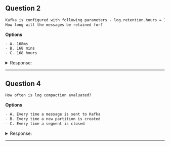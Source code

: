 
## Question 2

```markdown
Kafka is configured with following parameters - log.retention.hours = 168 log.retention.minutes = 168 log.retention.ms = 168  
How long will the messages be retained for?
```

**Options**

```markdown
- A. 168ms
- B. 168 mins
- C. 168 hours
```

<details><summary>Response:</summary>

**Answer:** C

**Explanation:**

```markdown
If more than one similar config is specified, the smaller unit size will take precedence.  
Here all three are set to 168, but Kafka will use the largest unit value that makes sense for retention, which is hours in this case.

- A. Incorrect — milliseconds is the smallest unit but 168 ms is very short retention.
- B. Incorrect — minutes would be shorter retention.
- C. Correct — messages will be retained for 168 hours.
```

</details>

---



## Question 4

```markdown
How often is log compaction evaluated?
```

**Options**

```markdown
- A. Every time a message is sent to Kafka
- B. Every time a new partition is created
- C. Every time a segment is closed
```

<details><summary>Response:</summary>

**Answer:** C

**Explanation:**

```markdown
Log compaction is evaluated every time a segment is closed. It will be triggered if enough data is "dirty" based on the dirty ratio configuration.

- A. Incorrect — compaction is not evaluated on every message.
- B. Incorrect — partition creation does not trigger compaction.
- C. Correct — compaction is evaluated on segment close.
```

</details>

---

